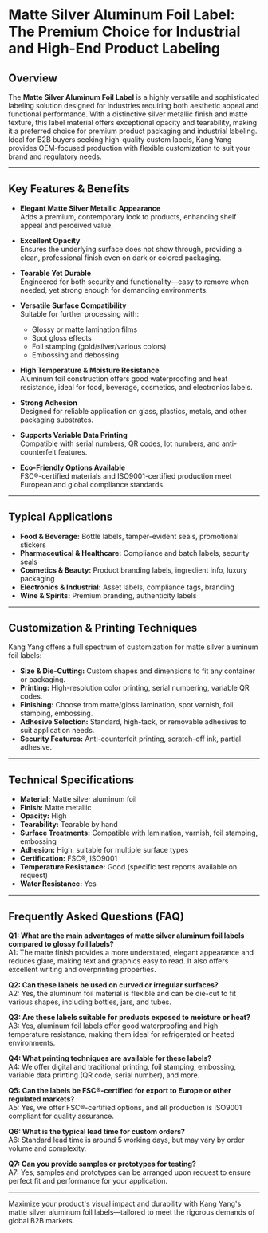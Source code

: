 # Matte Silver Aluminum Foil Label: The Premium Choice for Industrial and High-End Product Labeling

## Overview

The **Matte Silver Aluminum Foil Label** is a highly versatile and sophisticated labeling solution designed for industries requiring both aesthetic appeal and functional performance. With a distinctive silver metallic finish and matte texture, this label material offers exceptional opacity and tearability, making it a preferred choice for premium product packaging and industrial labeling. Ideal for B2B buyers seeking high-quality custom labels, Kang Yang provides OEM-focused production with flexible customization to suit your brand and regulatory needs.

---

## Key Features & Benefits

- **Elegant Matte Silver Metallic Appearance**  
  Adds a premium, contemporary look to products, enhancing shelf appeal and perceived value.

- **Excellent Opacity**  
  Ensures the underlying surface does not show through, providing a clean, professional finish even on dark or colored packaging.

- **Tearable Yet Durable**  
  Engineered for both security and functionality—easy to remove when needed, yet strong enough for demanding environments.

- **Versatile Surface Compatibility**  
  Suitable for further processing with:
  - Glossy or matte lamination films
  - Spot gloss effects
  - Foil stamping (gold/silver/various colors)
  - Embossing and debossing

- **High Temperature & Moisture Resistance**  
  Aluminum foil construction offers good waterproofing and heat resistance, ideal for food, beverage, cosmetics, and electronics labels.

- **Strong Adhesion**  
  Designed for reliable application on glass, plastics, metals, and other packaging substrates.

- **Supports Variable Data Printing**  
  Compatible with serial numbers, QR codes, lot numbers, and anti-counterfeit features.

- **Eco-Friendly Options Available**  
  FSC®-certified materials and ISO9001-certified production meet European and global compliance standards.

---

## Typical Applications

- **Food & Beverage:** Bottle labels, tamper-evident seals, promotional stickers
- **Pharmaceutical & Healthcare:** Compliance and batch labels, security seals
- **Cosmetics & Beauty:** Product branding labels, ingredient info, luxury packaging
- **Electronics & Industrial:** Asset labels, compliance tags, branding
- **Wine & Spirits:** Premium branding, authenticity labels

---

## Customization & Printing Techniques

Kang Yang offers a full spectrum of customization for matte silver aluminum foil labels:

- **Size & Die-Cutting:** Custom shapes and dimensions to fit any container or packaging.
- **Printing:** High-resolution color printing, serial numbering, variable QR codes.
- **Finishing:** Choose from matte/gloss lamination, spot varnish, foil stamping, embossing.
- **Adhesive Selection:** Standard, high-tack, or removable adhesives to suit application needs.
- **Security Features:** Anti-counterfeit printing, scratch-off ink, partial adhesive.

---

## Technical Specifications

- **Material:** Matte silver aluminum foil
- **Finish:** Matte metallic
- **Opacity:** High
- **Tearability:** Tearable by hand
- **Surface Treatments:** Compatible with lamination, varnish, foil stamping, embossing
- **Adhesion:** High, suitable for multiple surface types
- **Certification:** FSC®, ISO9001
- **Temperature Resistance:** Good (specific test reports available on request)
- **Water Resistance:** Yes

---

## Frequently Asked Questions (FAQ)

**Q1: What are the main advantages of matte silver aluminum foil labels compared to glossy foil labels?**  
A1: The matte finish provides a more understated, elegant appearance and reduces glare, making text and graphics easy to read. It also offers excellent writing and overprinting properties.

**Q2: Can these labels be used on curved or irregular surfaces?**  
A2: Yes, the aluminum foil material is flexible and can be die-cut to fit various shapes, including bottles, jars, and tubes.

**Q3: Are these labels suitable for products exposed to moisture or heat?**  
A3: Yes, aluminum foil labels offer good waterproofing and high temperature resistance, making them ideal for refrigerated or heated environments.

**Q4: What printing techniques are available for these labels?**  
A4: We offer digital and traditional printing, foil stamping, embossing, variable data printing (QR code, serial number), and more.

**Q5: Can the labels be FSC®-certified for export to Europe or other regulated markets?**  
A5: Yes, we offer FSC®-certified options, and all production is ISO9001 compliant for quality assurance.

**Q6: What is the typical lead time for custom orders?**  
A6: Standard lead time is around 5 working days, but may vary by order volume and complexity.

**Q7: Can you provide samples or prototypes for testing?**  
A7: Yes, samples and prototypes can be arranged upon request to ensure perfect fit and performance for your application.

---

Maximize your product's visual impact and durability with Kang Yang's matte silver aluminum foil labels—tailored to meet the rigorous demands of global B2B markets.